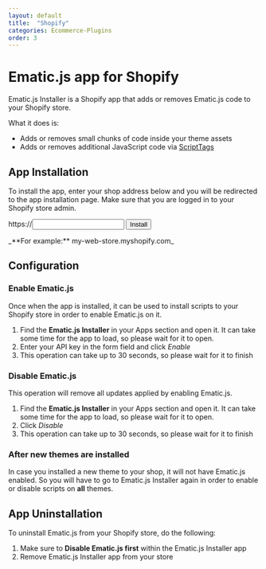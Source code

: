 ```yaml
---
layout: default
title:  "Shopify"
categories: Ecommerce-Plugins
order: 3
---
```


# Ematic.js app for Shopify

Ematic.js Installer is a Shopify app that adds or removes Ematic.js code to your Shopify store.

What it does is:

*   Adds or removes small chunks of code inside your theme assets
*   Adds or removes additional JavaScript code via [ScriptTags](https://help.shopify.com/api/reference/scripttag)

## App Installation

To install the app, enter your shop address below and you will be redirected to the app installation page. Make sure that you are logged in to your Shopify store admin.

<form action="https://shopify.ematicsolutions.com/install.php" method="get">https://<input class="form-ctrl" name="shop" type="text"> <input name="submit" type="submit" value="Install" class="btn-primary">   
</form>
_**For example:** my-web-store.myshopify.com_

## Configuration

### Enable Ematic.js

Once when the app is installed, it can be used to install scripts to your Shopify store in order to enable Ematic.js on it.

1.  Find the **Ematic.js Installer** in your Apps section and open it. It can take some time for the app to load, so please wait for it to open.
2.  Enter your API key in the form field and click _Enable_
3.  This operation can take up to 30 seconds, so please wait for it to finish

### Disable Ematic.js

This operation will remove all updates applied by enabling Ematic.js.

1.  Find the **Ematic.js Installer** in your Apps section and open it. It can take some time for the app to load, so please wait for it to open.
2.  Click _Disable_
3.  This operation can take up to 30 seconds, so please wait for it to finish

### After new themes are installed

In case you installed a new theme to your shop, it will not have Ematic.js enabled. So you will have to go to Ematic.js Installer again in order to enable or disable scripts on **all** themes.

## App Uninstallation

To uninstall Ematic.js from your Shopify store, do the following:

1.  Make sure to **Disable Ematic.js first** within the Ematic.js Installer app
2.  Remove Ematic.js Installer app from your store